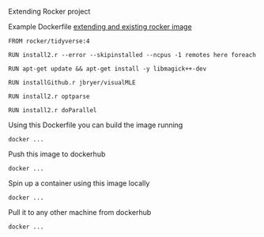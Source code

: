 


Extending Rocker project

Example Dockerfile [extending and existing rocker image](https://www.rocker-project.org/use/extending/)

```
FROM rocker/tidyverse:4

RUN install2.r --error --skipinstalled --ncpus -1 remotes here foreach

RUN apt-get update && apt-get install -y libmagick++-dev

RUN installGithub.r jbryer/visualMLE

RUN install2.r optparse

RUN install2.r doParallel
```

Using this Dockerfile you can build the image running

```
docker ...
```

Push this image to dockerhub

```
docker ...
```

Spin up a container using this image locally

```
docker ...
```

Pull it to any other machine from dockerhub
```
docker ...
```
